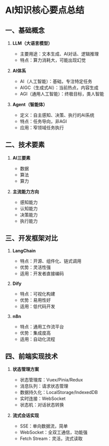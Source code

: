 # AI知识核心要点总结

## 一、基础概念
1. **LLM（大语言模型）**
   - 主要用途：文本生成、AI对话、逻辑推理
   - 特点：算力消耗大，可能出现幻觉
   
2. **AI体系**
   - AI（人工智能）：基础，专注特定任务
   - AIGC（生成式AI）：当前热点，内容生成
   - AGI（通用人工智能）：终极目标，类人智能

3. **Agent（智能体）**
   - 定义：自主感知、决策、执行的AI系统
   - 特点：任务导向，非AGI
   - 应用：窄领域任务执行

## 二、技术要素
1. **AI三要素**
   - 数据
   - 算法
   - 算力

2. **主流能力方向**
   - 感知能力
   - 认知能力
   - 决策能力
   - 执行能力

## 三、开发框架对比
1. **LangChain**
   - 特点：开源、组件化、链式调用
   - 优势：灵活性强
   - 适用：开发者直接编码

2. **Dify**
   - 特点：可视化构建
   - 优势：易用性好
   - 适用：低代码开发

3. **n8n**
   - 特点：通用工作流平台
   - 优势：集成度高
   - 适用：自动化流程

## 四、前端实现技术
1. **状态管理方案**
   - 状态管理库：Vuex/Pinia/Redux
   - 消息队列：请求状态管理
   - 数据持久化：LocalStorage/IndexedDB
   - 实时连接：WebSocket
   - 状态机：对话状态转换

2. **流式会话实现**
   - SSE：单向数据流，简单
   - WebSocket：全双工通信，功能强
   - Fetch Stream：灵活，流式读取
